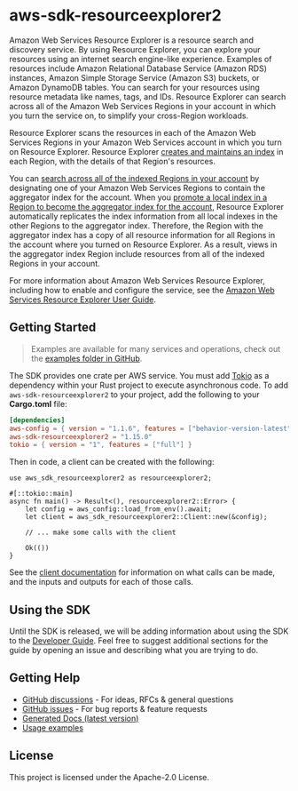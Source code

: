 # aws-sdk-resourceexplorer2

Amazon Web Services Resource Explorer is a resource search and discovery service. By using Resource Explorer, you can explore your resources using an internet search engine-like experience. Examples of resources include Amazon Relational Database Service (Amazon RDS) instances, Amazon Simple Storage Service (Amazon S3) buckets, or Amazon DynamoDB tables. You can search for your resources using resource metadata like names, tags, and IDs. Resource Explorer can search across all of the Amazon Web Services Regions in your account in which you turn the service on, to simplify your cross-Region workloads.

Resource Explorer scans the resources in each of the Amazon Web Services Regions in your Amazon Web Services account in which you turn on Resource Explorer. Resource Explorer [creates and maintains an index](https://docs.aws.amazon.com/resource-explorer/latest/userguide/getting-started-terms-and-concepts.html#term-index) in each Region, with the details of that Region's resources.

You can [search across all of the indexed Regions in your account](https://docs.aws.amazon.com/resource-explorer/latest/userguide/manage-aggregator-region.html) by designating one of your Amazon Web Services Regions to contain the aggregator index for the account. When you [promote a local index in a Region to become the aggregator index for the account](https://docs.aws.amazon.com/resource-explorer/latest/userguide/manage-aggregator-region-turn-on.html), Resource Explorer automatically replicates the index information from all local indexes in the other Regions to the aggregator index. Therefore, the Region with the aggregator index has a copy of all resource information for all Regions in the account where you turned on Resource Explorer. As a result, views in the aggregator index Region include resources from all of the indexed Regions in your account.

For more information about Amazon Web Services Resource Explorer, including how to enable and configure the service, see the [Amazon Web Services Resource Explorer User Guide](https://docs.aws.amazon.com/resource-explorer/latest/userguide/).

## Getting Started

> Examples are available for many services and operations, check out the
> [examples folder in GitHub](https://github.com/awslabs/aws-sdk-rust/tree/main/examples).

The SDK provides one crate per AWS service. You must add [Tokio](https://crates.io/crates/tokio)
as a dependency within your Rust project to execute asynchronous code. To add `aws-sdk-resourceexplorer2` to
your project, add the following to your **Cargo.toml** file:

```toml
[dependencies]
aws-config = { version = "1.1.6", features = ["behavior-version-latest"] }
aws-sdk-resourceexplorer2 = "1.15.0"
tokio = { version = "1", features = ["full"] }
```

Then in code, a client can be created with the following:

```rust,no_run
use aws_sdk_resourceexplorer2 as resourceexplorer2;

#[::tokio::main]
async fn main() -> Result<(), resourceexplorer2::Error> {
    let config = aws_config::load_from_env().await;
    let client = aws_sdk_resourceexplorer2::Client::new(&config);

    // ... make some calls with the client

    Ok(())
}
```

See the [client documentation](https://docs.rs/aws-sdk-resourceexplorer2/latest/aws_sdk_resourceexplorer2/client/struct.Client.html)
for information on what calls can be made, and the inputs and outputs for each of those calls.

## Using the SDK

Until the SDK is released, we will be adding information about using the SDK to the
[Developer Guide](https://docs.aws.amazon.com/sdk-for-rust/latest/dg/welcome.html). Feel free to suggest
additional sections for the guide by opening an issue and describing what you are trying to do.

## Getting Help

* [GitHub discussions](https://github.com/awslabs/aws-sdk-rust/discussions) - For ideas, RFCs & general questions
* [GitHub issues](https://github.com/awslabs/aws-sdk-rust/issues/new/choose) - For bug reports & feature requests
* [Generated Docs (latest version)](https://awslabs.github.io/aws-sdk-rust/)
* [Usage examples](https://github.com/awslabs/aws-sdk-rust/tree/main/examples)

## License

This project is licensed under the Apache-2.0 License.

